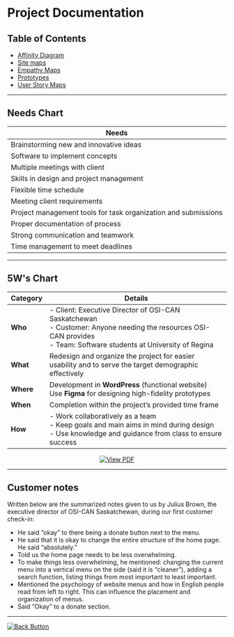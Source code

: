 # Project Documentation

## Table of Contents

- [Affinity Diagram](Affinity%20Diagram/README.md)
- [Site maps](Site%20Maps/README.md)
- [Empathy Maps](Empathy%20Maps/README.md)
- [Prototypes](Prototypes/README.md)
- [User Story Maps](User%20Story%20Maps/Readme.md)

---

##

## Needs Chart

| **Needs**                                                      |
| -------------------------------------------------------------- |
| Brainstorming new and innovative ideas                         |
| Software to implement concepts                                 |
| Multiple meetings with client                                  |
| Skills in design and project management                        |
| Flexible time schedule                                         |
| Meeting client requirements                                    |
| Project management tools for task organization and submissions |
| Proper documentation of process                                |
| Strong communication and teamwork                              |
| Time management to meet deadlines                              |

---

## 5W's Chart

| **Category** | **Details**                                                                                                                                                                |
| ------------ | -------------------------------------------------------------------------------------------------------------------------------------------------------------------------- |
| **Who**      | - Client: Executive Director of OSI-CAN Saskatchewan <br> - Customer: Anyone needing the resources OSI-CAN provides <br> - Team: Software students at University of Regina |
| **What**     | Redesign and organize the project for easier usability and to serve the target demographic effectively                                                                     |
| **Where**    | Development in **WordPress** (functional website) <br> Use **Figma** for designing high-fidelity prototypes                                                                |
| **When**     | Completion within the project’s provided time frame                                                                                                                        |
| **How**      | - Work collaboratively as a team <br> - Keep goals and main aims in mind during design <br> - Use knowledge and guidance from class to ensure success                      |

<p align="center">
  <a href="Needs.pdf">
    <img src="https://img.shields.io/badge/📄_View_PDF_Version_of_Insights\needs-green?style=for-the-badge" alt="View PDF"/>
  </a>
</p>

---

## Customer notes

Written below are the summarized notes given to us by Julius Brown, the executive
director of OSI-CAN Saskatchewan, during our first customer check-in:

- He said “okay” to there being a donate button next to the menu.
- He said that it is okay to change the entire structure of the home page. He said
  “absolutely.”
- Told us the home page needs to be less overwhelming.
- To make things less overwhelming, he mentioned: changing the current menu into
  a vertical menu on the side (said it is “cleaner”), adding a search function, listing
  things from most important to least important.
- Mentioned the psychology of website menus and how in English people read from
  left to right. This can influence the placement and organization of menus.
- Said “Okay” to a donate section.

---

<p align="left">
  <a href="../README.md">
    <img src="https://img.shields.io/badge/⬅_Back_to_Main-blue?style=for-the-badge" alt="Back Button"/>
  </a>
</p>
